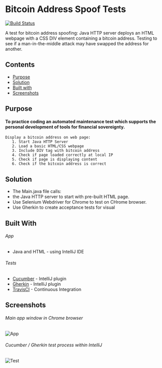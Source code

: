 # Bitcoin Address Spoof Tests

[![Build Status](https://travis-ci.org/meshcode/bitcoin-address-spoof-tests.svg?branch=master)](https://travis-ci.org/meshcode/bitcoin-address-spoof-tests)

A test for bitcoin address spoofing: Java HTTP server deploys an HTML webpage with a CSS DIV element containing a bitcoin address. Testing to see if a man-in-the-middle attack may have swapped the address for another.
## Contents
* [Purpose](#purpose)
* [Solution](#solution)
* [Built with](#built-with)
* [Screenshots](#screenshots)

## Purpose
#### To practice coding an automated maintenance test which supports the personal development of tools for financial sovereignty.
``` 
Display a bitcoin address on web page:
   1. Start Java HTTP Server
   2. Load a basic HTML/CSS webpage 
   3. Include DIV tag with bitcoin address
   4. Check if page loaded correctly at local IP
   5. Check if page is displaying content
   6. Check if the bitcoin address is correct
 ```
 
## Solution  
  - The Main.java file calls:
  - the Java HTTP server to start with pre-built HTML page.
  - Use Selenium Webdriver for Chrome to test on CHrome browser.
  - Use Gherkin to create acceptance tests for visual
  
## Built With
###### App
  - Java and HTML - using IntelliJ IDE
###### Tests
  - [Cucumber](https://cucumber.io/) - IntelliJ plugin
  - [Gherkin](https://cucumber.io/docs/gherkin/) - IntelliJ plugin
  - [TravisCI](https://travis-ci.org/) - Continuous Integration
  
## Screenshots  
  
  ###### Main app window in Chrome browser
  ![App](https://i.imgur.com/EUz1tTe.png)
  ###### Cucumber / Gherkin test process within IntelliJ
  ![Test](https://i.imgur.com/Ftc07nU.png)

  
  